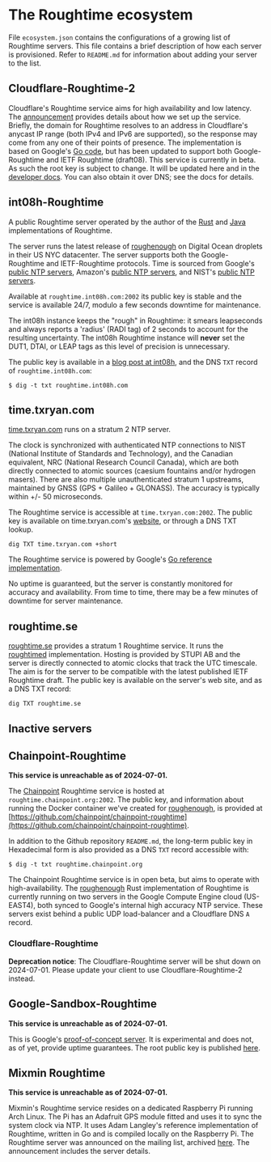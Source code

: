 # The Roughtime ecosystem

File `ecosystem.json` contains the configurations of a growing list of Roughtime
servers. This file contains a brief description of how each server is
provisioned. Refer to `README.md` for information about adding your server to
the list.


## Cloudflare-Roughtime-2

Cloudflare's Roughtime service aims for high availability and low latency. The
[announcement](https://blog.cloudflare.com/roughtime/) provides details about
how we set up the service. Briefly, the domain for Roughtime resolves to an
address in Cloudflare's anycast IP range (both IPv4 and IPv6 are supported), so
the response may come from any one of their points of presence. The
implementation is based on Google's [Go
code](https://roughtime.googlesource.com/roughtime), but has been updated to
support both Google-Roughtime and IETF Roughtime (draft08). This service is
currently in beta. As such the root key is subject to change. It will be
updated here and in the [developer
docs](https://developers.cloudflare.com/time-services/roughtime/recipes/). You
can also obtain it over DNS; see the docs for details.


## int08h-Roughtime

A public Roughtime server operated by the author of the [Rust](https://github.com/int08h/roughenough) 
and [Java](https://github.com/int08h/nearenough) implementations of Roughtime.

The server runs the latest release of [roughenough](https://github.com/int08h/roughenough) 
on Digital Ocean droplets in their US NYC datacenter. The server supports both the 
Google-Roughtime and IETF-Roughtime protocols. Time is sourced from Google's 
[public NTP servers](https://developers.google.com/time/smear), 
Amazon's [public NTP servers](https://aws.amazon.com/about-aws/whats-new/2022/11/amazon-time-sync-internet-public-ntp-service/),
and NIST's [public NTP servers](https://www.nist.gov/pml/time-and-frequency-division/time-distribution/internet-time-service-its).

Available at `roughtime.int08h.com:2002` its public key is stable and the service 
is available 24/7, modulo a few seconds downtime for maintenance. 

The int08h instance keeps the "rough" in Roughtime: it smears leapseconds
and always reports a 'radius' (RADI tag) of 2 seconds to account for the resulting 
uncertainty. The int08h Roughtime instance will **never** set the DUT1, 
DTAI, or LEAP tags as this level of precision is unnecessary.

The public key is available in a [blog post at int08h](https://int08h.com/post/public-roughtime-server/), 
and the DNS `TXT` record of `roughtime.int08h.com`:

```
$ dig -t txt roughtime.int08h.com
```

## time.txryan.com

[time.txryan.com](https://time.txryan.com) runs on a stratum 2 NTP server.

The clock is synchronized with authenticated NTP connections to NIST (National
Institute of Standards and Technology), and the Canadian equivalent, NRC
(National Research Council Canada), which are both directly connected to atomic
sources (caesium fountains and/or hydrogen masers). There are also multiple
unauthenticated stratum 1 upstreams, maintained by GNSS (GPS + Galileo +
GLONASS). The accuracy is typically within +/- 50 microseconds.

The Roughtime service is accessible at `time.txryan.com:2002`. The public key is
available on time.txryan.com's [website](https://time.txryan.com), or through a
DNS TXT lookup.

```
dig TXT time.txryan.com +short
```

The Roughtime service is powered by Google's [Go reference
implementation](https://roughtime.googlesource.com/roughtime/).

No uptime is guaranteed, but the server is constantly monitored for accuracy and
availability. From time to time, there may be a few minutes of downtime for
server maintenance.

## roughtime.se

[roughtime.se](https://roughtime.se) provides a stratum 1 Roughtime service. It runs the
[roughtimed](https://github.com/dansarie/roughtimed) implementation. Hosting is provided by STUPI AB
and the server is directly connected to atomic clocks that track the UTC timescale. The aim is for
the server to be compatible with the latest published IETF Roughtime draft. The public key is
available on the server's web site, and as a DNS TXT record:

```
dig TXT roughtime.se
```

## Inactive servers


## Chainpoint-Roughtime

**This service is unreachable as of 2024-07-01.**

The [Chainpoint](https://chainpoint.org) Roughtime service is hosted
at `roughtime.chainpoint.org:2002`. The public key, and information about
running the Docker container we've created for [roughenough](https://github.com/int08h/roughenough),
is provided at [https://github.com/chainpoint/chainpoint-roughtime](https://github.com/chainpoint/chainpoint-roughtime).

In addition to the Github repository `README.md`, the long-term public key in
Hexadecimal form is also provided as a DNS `TXT` record accessible with:

```
$ dig -t txt roughtime.chainpoint.org
```

The Chainpoint Roughtime service is in open beta, but aims to operate with
high-availability. The [roughenough](https://github.com/int08h/roughenough)
Rust implementation of Roughtime is currently running on two servers in the
Google Compute Engine cloud (US-EAST4), both synced to Google's internal
high accuracy NTP service. These servers exist behind a public UDP
load-balancer and a Cloudflare DNS `A` record.



### Cloudflare-Roughtime

**Deprecation notice**: The Cloudflare-Roughtime server will be shut down on
2024-07-01. Please update your client to use Cloudflare-Roughtime-2 instead.


## Google-Sandbox-Roughtime

**This service is unreachable as of 2024-07-01.**

This is Google's [proof-of-concept
server](https://roughtime.googlesource.com/roughtime/#current-state-of-the-project).
It is experimental and does not, as of yet, provide uptime guarantees. The root
public key is published
[here](https://roughtime.googlesource.com/roughtime/+/master/roughtime-servers.json).


## Mixmin Roughtime

**This service is unreachable as of 2024-07-01.**

Mixmin's Roughtime service resides on a dedicated Raspberry Pi running Arch
Linux.  The Pi has an Adafruit GPS module fitted and uses it to sync the system
clock via NTP.  It uses Adam Langley's reference implementation of Roughtime,
written in Go and is compiled locally on the Raspberry Pi.  The Roughtime
server was announced on the mailing list, archived
[here](https://groups.google.com/a/chromium.org/forum/#!topic/proto-roughtime/7PApRXJ-x0Y).
The announcement includes the server details.

